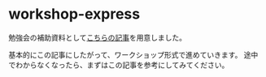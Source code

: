 # workshop-express

勉強会の補助資料として[こちらの記事](https://qiita.com/kume_negitoro/ccfab4e1a348c20ad847)を用意しました。

基本的にこの記事にしたがって、ワークショップ形式で進めていきます。
途中でわからなくなったら、まずはこの記事を参考にしてみてください。
